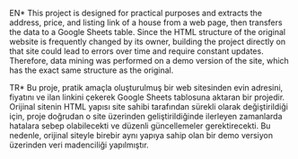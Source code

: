 EN*
This project is designed for practical purposes and extracts the address, price, and listing link of a house from a web page, then transfers the data to a Google Sheets table.
Since the HTML structure of the original website is frequently changed by its owner, building the project directly on that site could lead to errors over time and require constant updates.
Therefore, data mining was performed on a demo version of the site, which has the exact same structure as the original.


TR*
Bu proje, pratik amaçla oluşturulmuş bir web sitesinden evin adresini, fiyatını ve ilan linkini çekerek Google Sheets tablosuna aktaran bir projedir.
Orijinal sitenin HTML yapısı site sahibi tarafından sürekli olarak değiştirildiği için, proje doğrudan o site üzerinden geliştirildiğinde ilerleyen zamanlarda hatalara sebep olabilecekti ve düzenli güncellemeler gerektirecekti.
Bu nedenle, orijinal siteyle birebir aynı yapıya sahip olan bir demo versiyon üzerinden veri madenciliği yapılmıştır.

